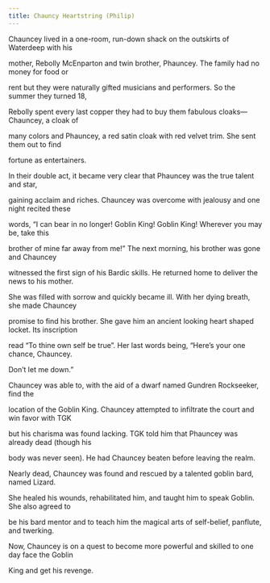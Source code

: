 ```yaml
---
title: Chauncy Heartstring (Philip)
---
```

Chauncey lived in a one-room, run-down shack on the outskirts of Waterdeep with his

mother, Rebolly McEnparton and twin brother, Phauncey. The family had no money for food or

rent but they were naturally gifted musicians and performers. So the summer they turned 18,

Rebolly spent every last copper they had to buy them fabulous cloaks—Chauncey, a cloak of

many colors and Phauncey, a red satin cloak with red velvet trim. She sent them out to find

fortune as entertainers.

In their double act, it became very clear that Phauncey was the true talent and star,

gaining acclaim and riches. Chauncey was overcome with jealousy and one night recited these

words, “I can bear in no longer! Goblin King! Goblin King! Wherever you may be, take this

brother of mine far away from me!” The next morning, his brother was gone and Chauncey

witnessed the first sign of his Bardic skills. He returned home to deliver the news to his mother.

She was filled with sorrow and quickly became ill. With her dying breath, she made Chauncey

promise to find his brother. She gave him an ancient looking heart shaped locket. Its inscription

read “To thine own self be true”. Her last words being, “Here’s your one chance, Chauncey.

Don’t let me down.”

Chauncey was able to, with the aid of a dwarf named Gundren Rockseeker, find the

location of the Goblin King. Chauncey attempted to infiltrate the court and win favor with TGK

but his charisma was found lacking. TGK told him that Phauncey was already dead (though his

body was never seen). He had Chauncey beaten before leaving the realm.

Nearly dead, Chauncey was found and rescued by a talented goblin bard, named Lizard.

She healed his wounds, rehabilitated him, and taught him to speak Goblin. She also agreed to

be his bard mentor and to teach him the magical arts of self-belief, panflute, and twerking.

Now, Chauncey is on a quest to become more powerful and skilled to one day face the Goblin

King and get his revenge.
